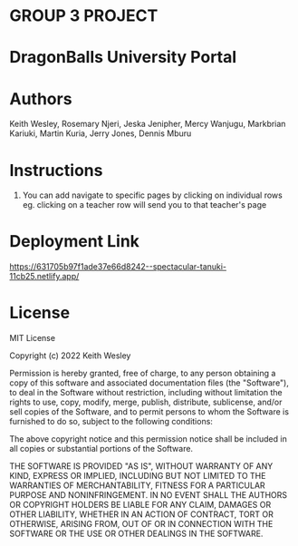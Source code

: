 # GROUP 3 PROJECT

# DragonBalls University Portal

# Authors
Keith Wesley, Rosemary Njeri, Jeska Jenipher, Mercy Wanjugu, Markbrian Kariuki, Martin Kuria, Jerry Jones, Dennis Mburu

# Instructions
1. You can add navigate to specific pages by clicking on individual rows eg. clicking on a teacher row will send you to that teacher's page

# Deployment Link
https://631705b97f1ade37e66d8242--spectacular-tanuki-11cb25.netlify.app/

# License

MIT License

Copyright (c) 2022 Keith Wesley

Permission is hereby granted, free of charge, to any person obtaining a copy
of this software and associated documentation files (the "Software"), to deal
in the Software without restriction, including without limitation the rights
to use, copy, modify, merge, publish, distribute, sublicense, and/or sell
copies of the Software, and to permit persons to whom the Software is
furnished to do so, subject to the following conditions:

The above copyright notice and this permission notice shall be included in all
copies or substantial portions of the Software.

THE SOFTWARE IS PROVIDED "AS IS", WITHOUT WARRANTY OF ANY KIND, EXPRESS OR
IMPLIED, INCLUDING BUT NOT LIMITED TO THE WARRANTIES OF MERCHANTABILITY,
FITNESS FOR A PARTICULAR PURPOSE AND NONINFRINGEMENT. IN NO EVENT SHALL THE
AUTHORS OR COPYRIGHT HOLDERS BE LIABLE FOR ANY CLAIM, DAMAGES OR OTHER
LIABILITY, WHETHER IN AN ACTION OF CONTRACT, TORT OR OTHERWISE, ARISING FROM,
OUT OF OR IN CONNECTION WITH THE SOFTWARE OR THE USE OR OTHER DEALINGS IN THE
SOFTWARE.
